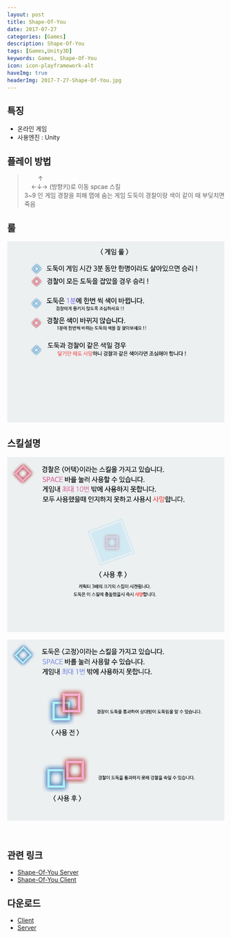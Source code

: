 ```yaml
---
layout: post
title: Shape-Of-You
date: 2017-07-27
categories: [Games]
description: Shape-Of-You
tags: [Games,Unity3D]
keywords: Games, Shape-Of-You
icon: icon-playframework-alt
haveImg: true
headerImg: 2017-7-27-Shape-Of-You.jpg
---
```


## 특징
- 온라인 게임
- 사용엔진 : Unity

## 플레이 방법
> &nbsp; &nbsp; &nbsp; &nbsp; ↑<br>
 &nbsp; &nbsp; ←↓→  (방향키)로 이동 spcae 스킬<br>
 3~9 인 게임
경찰을 피해 맵에 숨는 게임
도둑이 경찰이랑 색이 같이 때 부딪치면 죽음

## 룰
![1](/assets/img/2017-7-27-Shape-Of-You/Rule.png)

## 스킬설명
![1](/assets/img/2017-7-27-Shape-Of-You/Police.png)

![1](/assets/img/2017-7-27-Shape-Of-You/Thief.png)


<br/>

## 관련 링크
 - [Shape-Of-You Server](https://github.com/kyechan99/Shape-Of-You-Server)
 - [Shape-Of-You Client](https://github.com/Lazyevilsquid/Shape-Of-You-Client)

## 다운로드
- [Client](https://github.com/Lazyevilsquid/Shape-Of-You-Client/releases)
- [Server](https://github.com/kyechan99/Shape-Of-You-Server/releases)
